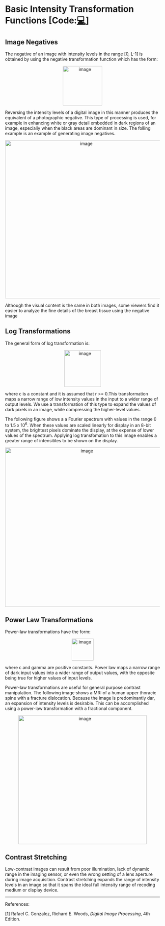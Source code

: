 # Basic Intensity Transformation Functions [Code:<a href = "https://github.com/naik24/ImageProcessing/blob/master/Basic%20Intensity%20Transformation%20Functions/Basic_Intensity_Transformation_Functions.ipynb">💻</a>]

## Image Negatives
The negative of an image with intensity levels in the range [0, L-1] is obtained by using the negative transformation function which has the form:
<p align = "center"><img width="128" alt="image" src="https://github.com/naik24/ImageProcessing/assets/69704762/c0849b55-455e-41a9-8f25-b614d5c195ba">
</p>
Reversing the intensity levels of a digital image in this manner produces the equivalent of a photographic negative. This type of processing is used, for example in enhancing white or gray detail embedded in dark regions of an image, especially when the black areas are dominant in size. The folling example is an example of generating image negatives.

<p align = "center"><img width="513" alt="image" src="https://github.com/naik24/ImageProcessing/assets/69704762/2c9f8208-b36d-40c0-a293-0502a980de1f">
</p>
Although the visual content is the same in both images, some viewers find it easier to analyze the fine details of the breast tissue using the negative image

## Log Transformations
The general form of log transformation is:
<p align = "center"><img width="119" alt="image" src="https://github.com/naik24/ImageProcessing/assets/69704762/4afe6237-a395-41bb-88b1-792255dec278">
</p>
where c is a constant and it is assumed that r >= 0.This transformation maps a narrow range of low intensity values in the input to a wider range of output levels. We use a transformation of this type to expand the values of dark pixels in an image, while compressing the higher-level values.

The following figure shows a a Fourier spectrum with values in the range 0 to 1.5 x 10<sup>6</sup>. When these values are scaled linearly for display in an 8-bit system, the brightest pixels dominate the display, at the expense of lower values of the spectrum. Applying log transfomation to this image enables a greater range of intensitites to be shown on the display. 
<p align = "center"><img width="517" alt="image" src="https://github.com/naik24/ImageProcessing/assets/69704762/62de87f7-ea46-4189-a2d3-dbc985fe4f53">
</p>

## Power Law Transformations
Power-law transformations have the form:
<p align = "center"><img width="71" alt="image" src="https://github.com/naik24/ImageProcessing/assets/69704762/6a560376-9b7b-4e58-a17d-93d58ae01c20">
</p>
where c and gamma are positive constants. Power law maps a narrow range of dark input values into a wider range of output values, with the opposite being true for higher values of input levels.

Power-law transformations are useful for general purpose contrast manipulation. The following image shows a MRI of a human upper thoracic spine with a fracture dislocation. Because the image is predominantly dar, an expansion of intensity levels is desirable. This can be accomplished using a power-law transformation with a fractional component.
<p align = "center"><img width="418" alt="image" src="https://github.com/naik24/ImageProcessing/assets/69704762/141b722c-a2f5-4fc0-834b-866fafac15cc">
</p>

## Contrast Stretching
Low-contrast images can result from poor illumination, lack of dynamic range in the imaging sensor, or even the wrong setting of a lens aperture during image acquisition. Contrast stretching expands the range of intensity levels in an image so that it spans the ideal full intensity range of recoding medium or display device.

<hr>
References:

[1] Rafael C. Gonzalez, Richard E. Woods, *Digital Image Processing*, 4th Edition.
